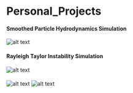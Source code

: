 # Personal_Projects
#### Smoothed Particle Hydrodynamics Simulation
![alt text](https://miro.medium.com/max/320/1*d0RAp8KRyWMwc8A33SS0yw.gif) 


#### Rayleigh Taylor Instability Simulation
![alt text](https://miro.medium.com/max/300/1*zPAyZlHYo6EKTVInWArozQ.gif)

#### 
![alt text](https://miro.medium.com/max/600/1*wqcb10sKNKP_B_ihsfS8Tw.gif)
![alt text](https://miro.medium.com/max/600/1*uBfucTc3EbDSJZsDwPIVNA.gif)

